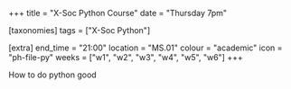 +++
title = "X-Soc Python Course"
date = "Thursday 7pm"

[taxonomies]
tags = ["X-Soc Python"]

[extra]
end_time = "21:00"
location = "MS.01"
colour = "academic"
icon = "ph-file-py"
weeks = ["w1", "w2", "w3", "w4", "w5", "w6"]
+++

How to do python good
